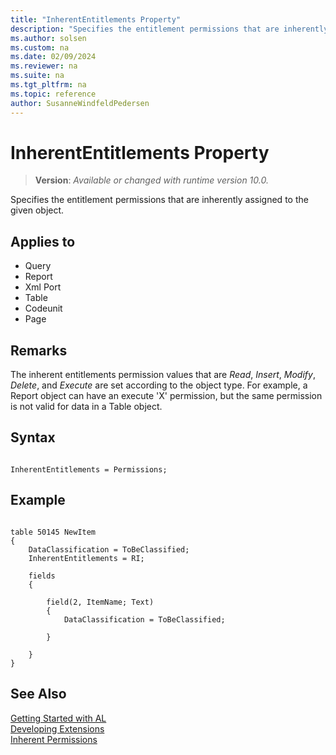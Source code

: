 ```yaml
---
title: "InherentEntitlements Property"
description: "Specifies the entitlement permissions that are inherently assigned to the given object."
ms.author: solsen
ms.custom: na
ms.date: 02/09/2024
ms.reviewer: na
ms.suite: na
ms.tgt_pltfrm: na
ms.topic: reference
author: SusanneWindfeldPedersen
---
```

[//]: # (START>DO_NOT_EDIT)
[//]: # (IMPORTANT:Do not edit any of the content between here and the END>DO_NOT_EDIT.)
[//]: # (Any modifications should be made in the .xml files in the ModernDev repo.)
# InherentEntitlements Property
> **Version**: _Available or changed with runtime version 10.0._

Specifies the entitlement permissions that are inherently assigned to the given object.

## Applies to
-   Query
-   Report
-   Xml Port
-   Table
-   Codeunit
-   Page

[//]: # (IMPORTANT: END>DO_NOT_EDIT)


## Remarks

The inherent entitlements permission values that are *Read*, *Insert*, *Modify*, *Delete*, and *Execute* are set according to the object type. For example, a Report object can have an execute 'X' permission, but the same permission is not valid for data in a Table object.

## Syntax 

```AL

InherentEntitlements = Permissions;

```

## Example 

```AL

table 50145 NewItem
{
    DataClassification = ToBeClassified;
    InherentEntitlements = RI;
   
    fields
    {
        
        field(2, ItemName; Text)    
        {
            DataClassification = ToBeClassified;
        
        }  

    }
}
```

## See Also  
[Getting Started with AL](../devenv-get-started.md)  
[Developing Extensions](../devenv-dev-overview.md)  
[Inherent Permissions](../devenv-inherent-permissions.md)  

